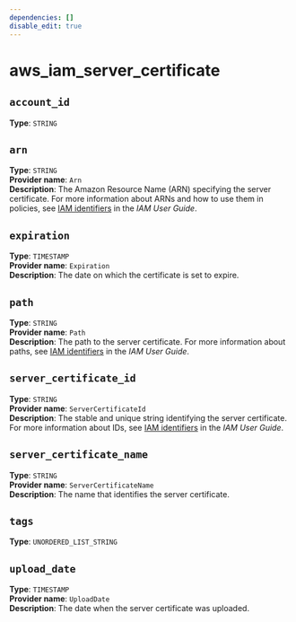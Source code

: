 ```yaml
---
dependencies: []
disable_edit: true
---
```

# aws_iam_server_certificate

## `account_id`
**Type**: `STRING`<br>
## `arn`
**Type**: `STRING`<br>
**Provider name**: `Arn`<br>
**Description**: The Amazon Resource Name (ARN) specifying the server certificate. For more information about ARNs and how to use them in policies, see <a href="https://docs.aws.amazon.com/IAM/latest/UserGuide/Using_Identifiers.html">IAM identifiers</a> in the <i>IAM User Guide</i>.<br>
## `expiration`
**Type**: `TIMESTAMP`<br>
**Provider name**: `Expiration`<br>
**Description**: The date on which the certificate is set to expire.<br>
## `path`
**Type**: `STRING`<br>
**Provider name**: `Path`<br>
**Description**: The path to the server certificate. For more information about paths, see <a href="https://docs.aws.amazon.com/IAM/latest/UserGuide/Using_Identifiers.html">IAM identifiers</a> in the <i>IAM User Guide</i>.<br>
## `server_certificate_id`
**Type**: `STRING`<br>
**Provider name**: `ServerCertificateId`<br>
**Description**: The stable and unique string identifying the server certificate. For more information about IDs, see <a href="https://docs.aws.amazon.com/IAM/latest/UserGuide/Using_Identifiers.html">IAM identifiers</a> in the <i>IAM User Guide</i>.<br>
## `server_certificate_name`
**Type**: `STRING`<br>
**Provider name**: `ServerCertificateName`<br>
**Description**: The name that identifies the server certificate.<br>
## `tags`
**Type**: `UNORDERED_LIST_STRING`<br>
## `upload_date`
**Type**: `TIMESTAMP`<br>
**Provider name**: `UploadDate`<br>
**Description**: The date when the server certificate was uploaded.<br>
